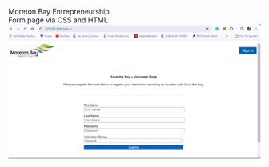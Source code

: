 Moreton Bay Entrepreneurship.
<br>
Form page via CSS and HTML 
![Resim 1](https://github.com/BCemreD/Moreton_Bay/blob/main/task-2/image/2.jpg)
